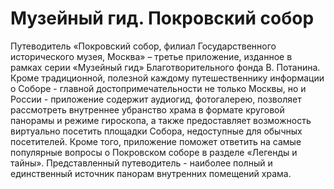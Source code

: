 Музейный гид. Покровский собор
===============

Путеводитель «Покровский собор, филиал Государственного исторического музея, Москва» – третье приложение, изданное в рамках серии «Музейный гид» Благотворительного фонда В. Потанина. Кроме традиционной, полезной каждому путешественнику информации о Соборе - главной достопримечательности не только Москвы, но и России - приложение содержит аудиогид, фотогалерею, позволяет рассмотреть внутреннее убранство храма в формате круговой панорамы и режиме гироскопа, а также предоставляет возможность виртуально посетить площадки Собора, недоступные для обычных посетителей. Кроме того, приложение поможет ответить на самые популярные вопросы о Покровском соборе в разделе «Легенды и тайны». Представленный путеводитель - наиболее полный и единственный источник панорам внутренних помещений храма.
